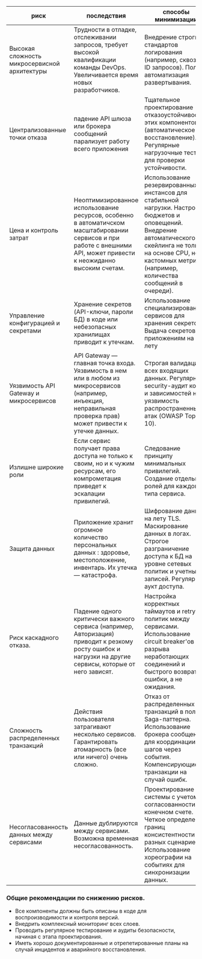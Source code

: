| риск | последствия | способы минимизации|
|---|---|---|
| Высокая сложность микросервисной архитектуры | Трудности в отладке, отслеживании запросов, требует высокой квалификации команды DevOps. Увеличивается время новых разработчиков.| Внедрение строгих стандартов логирования (например, сквозные ID запросов). Полная автоматизация развертывания.|
|Централизованные точки отказа | падение API шлюза или брокера сообщений парализует работу всего приложения | Тщательное проектирование отказоустойчивости этих компонентов (автоматическое восстановление). Регулярные нагрузочные тесты  для проверки устойчивости. |
| Цена и контроль затрат | Неоптимизированное использование ресурсов, особенно в автоматичском масштабировании сервисов и при работе с внешними API, может привести к неожиданно высоким счетам. | Использование резервированных инстансов для стабильной нагрузки. Настройка бюджетов и оповещений. Внедрение автоматического скейлинга не только на основе CPU, но и кастомных метрик (например, количества сообщений в очереди).|
|Управление конфигурацией и секретами| Хранение секретов (API-ключи, пароли БД) в коде или небезопасных хранилищах приводит к утечкам. | Использование специализированных сервисов для хранения секретов. Выдача секретов приложениям на лету |
| Уязвимость API Gateway и микросервисов| API Gateway — главная точка входа. Уязвимость в нем или в любом из микросервисов (например, инъекция, неправильная проверка прав) может привести к утечке данных. | Строгая валидация всех входящих данных. Регулярный security-аудит кода и зависимостей на уязвимость распространенных атак (OWASP Top 10). |
|Излишне широкие роли |	Если сервис получает права доступа не только к своим, но и к чужим ресурсам, его компрометация приведет к эскалации привилегий. |	Следование принципу минимальных привилегий. Создание отдельных ролей для каждого типа сервиса.|
|Защита данных  |Приложение хранит огромное количество персональных данных : здоровье, местоположение, инвентарь. Их утечка — катастрофа. |	Шифрование данных на лету TLS. Маскирование данных в логах. Строгое разграничение доступа к БД на уровне сетевых политик и учетных записей. Регулярный аукт доступа. |
| Риск каскадного отказа. | Падение одного критически важного сервиса (например, Авторизация) приводит к резкому росту ошибок и нагрузки на другие сервисы, которые от него зависят. |	Настройка корректных таймаутов и retry-политик между сервисами. Использование circuit breaker'ов для разрыва неработающих соединений и быстрого возврата ошибки, а не ожидания.|
|Сложность распределенных транзакций |	Действия пользователя затрагивают несколько сервисов. Гарантировать атомарность (все или ничего) очень сложно. | Отказ от распределенных транзакций в пользу Saga-паттерна. Использование брокера сообщений для координации шагов через события. Компенсирующие транзакции на случай ошибк.|
|Несогласованность данных между сервисами |	Данные дублируются между сервисами. Возможна временная несогласованность. |	Проектирование системы с учетом согласованности в конечном счете. Четкое определение границ консистентности для разных сценариев. Использование хореографии на событиях для синхронизации данных. |

### Общие рекомендации по снижению рисков.

* Все компоненты должны быть описаны в коде для воспроизводимости и контроля версий.
* Внедрить комплексный мониторинг всех слоев.
* Проводить регулярное тестирование и аудиты безопасности, начиная с этапа проектирования.
* Иметь хорошо документированные и отрепетированные планы на случай инцидентов и аварийного восстановления.